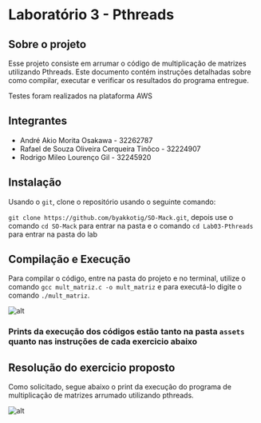 # Laboratório 3 - Pthreads

## Sobre o projeto

Esse projeto consiste em arrumar o código de multiplicação de matrizes utilizando Pthreads.
Este documento contém instruções detalhadas sobre como compilar, executar e verificar os resultados do programa entregue.

Testes foram realizados na plataforma AWS

## Integrantes

- André Akio Morita Osakawa - 32262787
- Rafael de Souza Oliveira Cerqueira Tinôco - 32224907
- Rodrigo Mileo Lourenço Gil - 32245920

## Instalação

Usando o `git`, clone o repositório usando o seguinte comando:

`git clone https://github.com/byakkotig/SO-Mack.git`, depois use o comando `cd SO-Mack` para entrar na pasta e o comando `cd Lab03-Pthreads` para entrar na pasta do lab

## Compilação e Execução

Para compilar o código, entre na pasta do projeto e no terminal, utilize o comando `gcc mult_matriz.c -o mult_matriz` e para executá-lo digite o comando `./mult_matriz`.

![alt](/Lab03-Pthreads/assets/)

### Prints da execução dos códigos estão tanto na pasta `assets` quanto nas instruções de cada exercicio abaixo

## Resolução do exercicio proposto

Como solicitado, segue abaixo o print da execução do programa de multiplicação de matrizes arrumado utilizando pthreads.

![alt](/Lab03-Pthreads/assets/)
